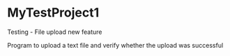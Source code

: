 MyTestProject1
==============

Testing - File upload new feature

Program to upload a text file and verify whether the upload was successful
